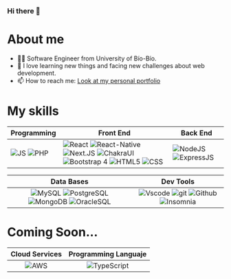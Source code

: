 ### Hi there 👋

# About me 

- 👨‍🎓 Software Engineer from University of Bío-Bío.
- 🌱 I love learning new things and facing new challenges about web development.
- 📫 How to reach me: [Look at my personal portfolio](http://ignaciogonzalez.dev "Look at my personal portfolio")

# My skills
| **Programming** |**Front End** |**Back End**|
|---|---|---|
|![JS](https://img.shields.io/badge/JavaScript-323330?style=for-the-badge&logo=javascript&logoColor=F7DF1E)  ![PHP](https://img.shields.io/badge/PHP-7A86B8?style=for-the-badge&logo=PHP&logoColor=white)| ![React](https://img.shields.io/badge/React-20232A?style=for-the-badge&logo=react&logoColor=61DAFB) ![React-Native](https://img.shields.io/badge/React_Native-20232A?style=for-the-badge&logo=react&logoColor=61DAFB) ![Next.JS](https://img.shields.io/badge/Next.JS-20232A?style=for-the-badge&logo=Next.JS&logoColor=white) ![ChakraUI](https://img.shields.io/badge/Chakra%20UI-1A202C?style=for-the-badge&logo=ChakraUI&logoColor=319795) ![Bootstrap 4](https://img.shields.io/badge/Bootstrap_4-purple?style=for-the-badge&logo=bootstrap&logoColor=white) ![HTML5](https://img.shields.io/badge/HTML5-E34F26?style=for-the-badge&logo=html5&logoColor=white) ![CSS](https://img.shields.io/badge/CSS3-1572B6?style=for-the-badge&logo=css3&logoColor=white) | ![NodeJS](https://img.shields.io/badge/Node.js-339933?style=for-the-badge&logo=nodedotjs&logoColor=white) ![ExpressJS](https://img.shields.io/badge/Express.js-000000?style=for-the-badge&logo=express&logoColor=white) |

| **Data Bases** | **Dev Tools** |
| :---: | :---: |
|![MySQL](	https://img.shields.io/badge/MySQL-005C84?style=for-the-badge&logo=mysql&logoColor=white) ![PostgreSQL](https://img.shields.io/badge/PostgreSQL-316192?style=for-the-badge&logo=postgresql&logoColor=white) ![MongoDB](https://img.shields.io/badge/MongoDB-4EA94B?style=for-the-badge&logo=mongodb&logoColor=white) ![OracleSQL](https://img.shields.io/badge/OracleSQL-orange?style=for-the-badge&logo=Oracle&logoColor=white) | ![Vscode](https://img.shields.io/badge/VSCode-0078D4?style=for-the-badge&logo=visual%20studio%20code&logoColor=white) ![git](	https://img.shields.io/badge/GIT-E44C30?style=for-the-badge&logo=git&logoColor=white) ![Github](https://img.shields.io/badge/Github-black?style=for-the-badge&logo=Github&logoColor=white) ![Insomnia](https://img.shields.io/badge/Insomnia-4000BF?style=for-the-badge&logo=Insomnia&logoColor=white)

# Coming Soon...
| **Cloud Services** | **Programming Languaje** |
| :---: | :---: |
| ![AWS](https://img.shields.io/badge/Amazon_Web_Services-232F3E?style=for-the-badge&logo=AmazonAWS&logoColor=FF9900) | ![TypeScript](https://img.shields.io/badge/typescript-%23007ACC.svg?style=for-the-badge&logo=typescript&logoColor=white)
